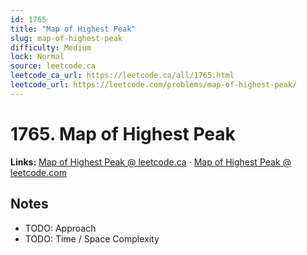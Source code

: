 ```yaml
--- 
id: 1765
title: "Map of Highest Peak"
slug: map-of-highest-peak
difficulty: Medium
lock: Normal
source: leetcode.ca
leetcode_ca_url: https://leetcode.ca/all/1765.html
leetcode_url: https://leetcode.com/problems/map-of-highest-peak/
---
```


# 1765. Map of Highest Peak

**Links:** [Map of Highest Peak @ leetcode.ca](https://leetcode.ca/all/1765.html) · [Map of Highest Peak @ leetcode.com](https://leetcode.com/problems/map-of-highest-peak/)

## Notes
- TODO: Approach
- TODO: Time / Space Complexity
